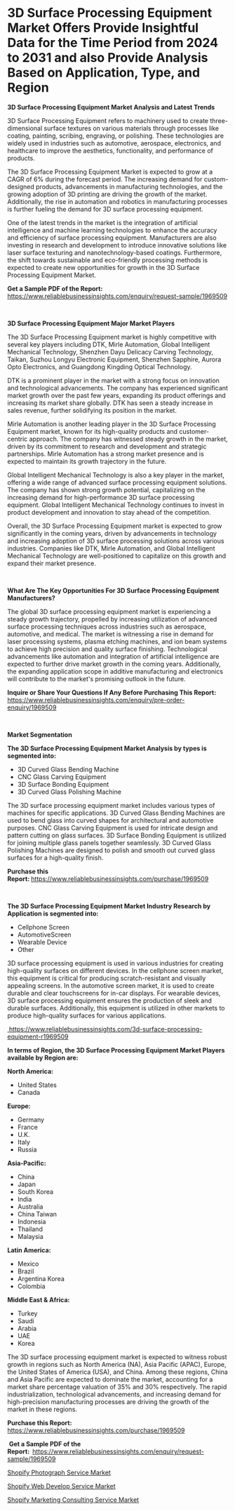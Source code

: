 <p><h1>3D Surface Processing Equipment Market Offers Provide Insightful Data for the Time Period from 2024 to 2031 and also Provide Analysis Based on Application, Type, and Region</h1></p><p><strong>3D Surface Processing Equipment Market Analysis and Latest Trends</strong></p>
<p><p>3D Surface Processing Equipment refers to machinery used to create three-dimensional surface textures on various materials through processes like coating, painting, scribing, engraving, or polishing. These technologies are widely used in industries such as automotive, aerospace, electronics, and healthcare to improve the aesthetics, functionality, and performance of products.</p><p>The 3D Surface Processing Equipment Market is expected to grow at a CAGR of 6% during the forecast period. The increasing demand for custom-designed products, advancements in manufacturing technologies, and the growing adoption of 3D printing are driving the growth of the market. Additionally, the rise in automation and robotics in manufacturing processes is further fueling the demand for 3D surface processing equipment.</p><p>One of the latest trends in the market is the integration of artificial intelligence and machine learning technologies to enhance the accuracy and efficiency of surface processing equipment. Manufacturers are also investing in research and development to introduce innovative solutions like laser surface texturing and nanotechnology-based coatings. Furthermore, the shift towards sustainable and eco-friendly processing methods is expected to create new opportunities for growth in the 3D Surface Processing Equipment Market.</p></p>
<p><strong>Get a Sample PDF of the Report:&nbsp;</strong> <a href="https://www.reliablebusinessinsights.com/enquiry/request-sample/1969509">https://www.reliablebusinessinsights.com/enquiry/request-sample/1969509</a></p>
<p>&nbsp;</p>
<p><strong>3D Surface Processing Equipment Major Market Players</strong></p>
<p><p>The 3D Surface Processing Equipment market is highly competitive with several key players including DTK, Mirle Automation, Global Intelligent Mechanical Technology, Shenzhen Dayu Delicacy Carving Technology, Taikan, Suzhou Longyu Electronic Equipment, Shenzhen Sapphire, Aurora Opto Electronics, and Guangdong Kingding Optical Technology.</p><p>DTK is a prominent player in the market with a strong focus on innovation and technological advancements. The company has experienced significant market growth over the past few years, expanding its product offerings and increasing its market share globally. DTK has seen a steady increase in sales revenue, further solidifying its position in the market.</p><p>Mirle Automation is another leading player in the 3D Surface Processing Equipment market, known for its high-quality products and customer-centric approach. The company has witnessed steady growth in the market, driven by its commitment to research and development and strategic partnerships. Mirle Automation has a strong market presence and is expected to maintain its growth trajectory in the future.</p><p>Global Intelligent Mechanical Technology is also a key player in the market, offering a wide range of advanced surface processing equipment solutions. The company has shown strong growth potential, capitalizing on the increasing demand for high-performance 3D surface processing equipment. Global Intelligent Mechanical Technology continues to invest in product development and innovation to stay ahead of the competition.</p><p>Overall, the 3D Surface Processing Equipment market is expected to grow significantly in the coming years, driven by advancements in technology and increasing adoption of 3D surface processing solutions across various industries. Companies like DTK, Mirle Automation, and Global Intelligent Mechanical Technology are well-positioned to capitalize on this growth and expand their market presence.</p></p>
<p>&nbsp;</p>
<p><strong>What Are The Key Opportunities For 3D Surface Processing Equipment Manufacturers?</strong></p>
<p><p>The global 3D surface processing equipment market is experiencing a steady growth trajectory, propelled by increasing utilization of advanced surface processing techniques across industries such as aerospace, automotive, and medical. The market is witnessing a rise in demand for laser processing systems, plasma etching machines, and ion beam systems to achieve high precision and quality surface finishing. Technological advancements like automation and integration of artificial intelligence are expected to further drive market growth in the coming years. Additionally, the expanding application scope in additive manufacturing and electronics will contribute to the market's promising outlook in the future.</p></p>
<p><strong>Inquire or Share Your Questions If Any Before Purchasing This Report:</strong> <a href="https://www.reliablebusinessinsights.com/enquiry/pre-order-enquiry/1969509">https://www.reliablebusinessinsights.com/enquiry/pre-order-enquiry/1969509</a></p>
<p>&nbsp;</p>
<p><strong>Market Segmentation</strong></p>
<p><strong>The 3D Surface Processing Equipment Market Analysis by types is segmented into:</strong></p>
<p><ul><li>3D Curved Glass Bending Machine</li><li>CNC Glass Carving Equipment</li><li>3D Surface Bonding Equipment</li><li>3D Curved Glass Polishing Machine</li></ul></p>
<p><p>The 3D surface processing equipment market includes various types of machines for specific applications. 3D Curved Glass Bending Machines are used to bend glass into curved shapes for architectural and automotive purposes. CNC Glass Carving Equipment is used for intricate design and pattern cutting on glass surfaces. 3D Surface Bonding Equipment is utilized for joining multiple glass panels together seamlessly. 3D Curved Glass Polishing Machines are designed to polish and smooth out curved glass surfaces for a high-quality finish.</p></p>
<p><strong>Purchase this Report:&nbsp;</strong><a href="https://www.reliablebusinessinsights.com/purchase/1969509">https://www.reliablebusinessinsights.com/purchase/1969509</a></p>
<p>&nbsp;</p>
<p><strong>The 3D Surface Processing Equipment Market Industry Research by Application is segmented into:</strong></p>
<p><ul><li>Cellphone Screen</li><li>AutomotiveScreen</li><li>Wearable Device</li><li>Other</li></ul></p>
<p><p>3D surface processing equipment is used in various industries for creating high-quality surfaces on different devices. In the cellphone screen market, this equipment is critical for producing scratch-resistant and visually appealing screens. In the automotive screen market, it is used to create durable and clear touchscreens for in-car displays. For wearable devices, 3D surface processing equipment ensures the production of sleek and durable surfaces. Additionally, this equipment is utilized in other markets to produce high-quality surfaces for various applications.</p></p>
<p><a href="https://www.reliablebusinessinsights.com/3d-surface-processing-equipment-r1969509">&nbsp;https://www.reliablebusinessinsights.com/3d-surface-processing-equipment-r1969509</a></p>
<p><strong>In terms of Region, the 3D Surface Processing Equipment Market Players available by Region are:</strong></p>
<p>
    <p> <strong> North America: </strong>
        <ul>
            <li>United States</li>
            <li>Canada</li>
        </ul>
        </p> 
    <p> <strong> Europe: </strong>
        <ul>
            <li>Germany</li>
            <li>France</li>
            <li>U.K.</li>
            <li>Italy</li>
            <li>Russia</li>
        </ul>
        </p> 
    <p> <strong> Asia-Pacific: </strong>
        <ul>
            <li>China</li>
            <li>Japan</li>
            <li>South Korea</li>
            <li>India</li>
            <li>Australia</li>
            <li>China Taiwan</li>
            <li>Indonesia</li>
            <li>Thailand</li>
            <li>Malaysia</li>
        </ul>
        </p> 
    <p> <strong> Latin America: </strong>
        <ul>
            <li>Mexico</li>
            <li>Brazil</li>
            <li>Argentina Korea</li>
            <li>Colombia</li>
        </ul>
        </p> 
    <p> <strong> Middle East & Africa: </strong>
        <ul>
            <li>Turkey</li>
            <li>Saudi</li>
            <li>Arabia</li>
            <li>UAE</li>
            <li>Korea</li>
        </ul>
    </p>
    </p>
<p><p>The 3D surface processing equipment market is expected to witness robust growth in regions such as North America (NA), Asia Pacific (APAC), Europe, the United States of America (USA), and China. Among these regions, China and Asia Pacific are expected to dominate the market, accounting for a market share percentage valuation of 35% and 30% respectively. The rapid industrialization, technological advancements, and increasing demand for high-precision manufacturing processes are driving the growth of the market in these regions.</p></p>
<p><strong>Purchase this Report: </strong><a href="https://www.reliablebusinessinsights.com/purchase/1969509">https://www.reliablebusinessinsights.com/purchase/1969509</a></p>
<p>&nbsp;<strong>Get a Sample PDF of the Report:&nbsp;&nbsp;</strong><a href="https://www.reliablebusinessinsights.com/enquiry/request-sample/1969509">https://www.reliablebusinessinsights.com/enquiry/request-sample/1969509</a></p>
<p><strong></strong></p>
<p><p><a href="https://github.com/anggakarna133/Market-Research-Report-List-1/blob/main/shopify-photograph-service-market.md">Shopify Photograph Service Market</a></p><p><a href="https://github.com/ochgvvcj16/Market-Research-Report-List-1/blob/main/shopify-web-develop-service-market.md">Shopify Web Develop Service Market</a></p><p><a href="https://github.com/btwcqfvq34/Market-Research-Report-List-1/blob/main/shopify-marketing-consulting-service-market.md">Shopify Marketing Consulting Service Market</a></p></p>